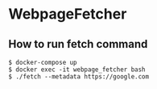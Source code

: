 # WebpageFetcher

## How to run fetch command

```shell
$ docker-compose up
$ docker exec -it webpage_fetcher bash
$ ./fetch --metadata https://google.com
```
